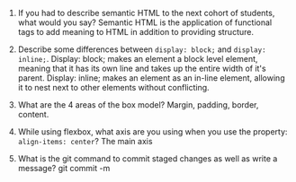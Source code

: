 1. If you had to describe semantic HTML to the next cohort of students, what would you say?
Semantic HTML is the application of functional tags to add meaning to HTML in addition to providing structure.

2. Describe some differences between ```display: block;``` and ```display: inline;```.
Display: block; makes an element a block level element, meaning that it has its own line and takes up the entire width of it's parent.
Display: inline; makes an element as an in-line element, allowing it to nest next to other elements without conflicting.

3. What are the 4 areas of the box model?
Margin, padding, border, content.

4. While using flexbox, what axis are you using when you use the property: ```align-items: center```?
The main axis

5. What is the git command to commit staged changes as well as write a message? 
git commit -m